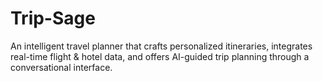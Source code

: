 # Trip-Sage
An intelligent travel planner that crafts personalized itineraries, integrates real-time flight &amp; hotel data, and offers AI-guided trip planning through a conversational interface.
